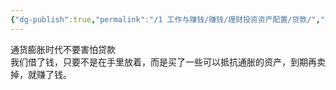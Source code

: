 ```yaml
---
{"dg-publish":true,"permalink":"/1 工作与赚钱/赚钱/理财投资资产配置/贷款/","title":"贷款"}
---
```



通货膨胀时代不要害怕贷款  
我们借了钱，只要不是在手里放着，而是买了一些可以抵抗通胀的资产，到期再卖掉，就赚了钱。
